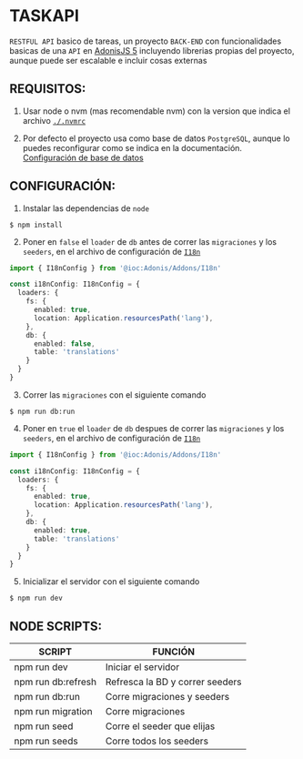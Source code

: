 # TASKAPI

`RESTFUL API` basico de tareas, un proyecto `BACK-END` con funcionalidades basicas de una `API` en [AdonisJS 5](https://docs.adonisjs.com/guides/introduction "AdonisJs") incluyendo librerias propias del proyecto, aunque puede ser escalable e incluir cosas externas

## REQUISITOS:

1. Usar node o nvm (mas recomendable nvm) con la version que indica el archivo [`./.nvmrc`](./.nvmrc)

2. Por defecto el proyecto usa como base de datos `PostgreSQL`, aunque lo puedes reconfigurar como se indica en la documentación. [Configuración de base de datos](https://docs.adonisjs.com/guides/database/introduction "AdonisJs")

## CONFIGURACIÓN:

1. Instalar las dependencias de `node`

~~~console
$ npm install
~~~

2. Poner en `false` el `loader` de `db` antes de correr las `migraciones` y los `seeders`, en el archivo de configuración de [`I18n`](./config/i18n.ts)

~~~typescript
import { I18nConfig } from '@ioc:Adonis/Addons/I18n'

const i18nConfig: I18nConfig = {
  loaders: {
    fs: {
      enabled: true,
      location: Application.resourcesPath('lang'),
    },
    db: {
      enabled: false,
      table: 'translations'
    }
  }
}
~~~

3. Correr las `migraciones` con el siguiente comando

~~~console
$ npm run db:run
~~~

4. Poner en `true` el `loader` de `db` despues de correr las `migraciones` y los `seeders`, en el archivo de configuración de [`I18n`](./config/i18n.ts)

~~~typescript
import { I18nConfig } from '@ioc:Adonis/Addons/I18n'

const i18nConfig: I18nConfig = {
  loaders: {
    fs: {
      enabled: true,
      location: Application.resourcesPath('lang'),
    },
    db: {
      enabled: true,
      table: 'translations'
    }
  }
}
~~~

5. Inicializar el servidor con el siguiente comando

~~~console
$ npm run dev
~~~

## NODE SCRIPTS:

|       SCRIPT        |             FUNCIÓN             |
|---------------------|---------------------------------|
| npm run dev         | Iniciar el servidor             |
| npm run db:refresh  | Refresca la BD y correr seeders |
| npm run db:run      | Corre migraciones y seeders     |
| npm run migration   | Corre migraciones               |
| npm run seed        | Corre el seeder que elijas      |
| npm run seeds       | Corre todos los seeders         |